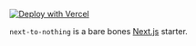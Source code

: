 [![Deploy with Vercel](https://vercel.com/button)](https://vercel.com/new/clone?repository-url=https%3A%2F%2Fgithub.com%2Fthomaswang%2Fnext-to-nothing)

`next-to-nothing` is a bare bones [Next.js](https://nextjs.org/) starter.
